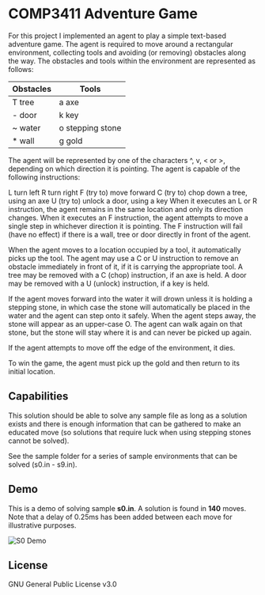 COMP3411 Adventure Game
=========
For this project I implemented an agent to play a simple text-based adventure game. The agent is required to move around a rectangular environment, collecting tools and avoiding (or removing) obstacles along the way. The obstacles and tools within the environment are represented as follows:

|Obstacles|Tools|
|--------|--------|
|T 	tree|a 	axe|
|-	door|k	key|
|~	water|o	stepping stone|
|*	wall|g	gold|

The agent will be represented by one of the characters ^, v, <  or  >, depending on which direction it is pointing. The agent is capable of the following instructions:

L   turn left
R   turn right
F   (try to) move forward
C   (try to) chop down a tree, using an axe
U   (try to) unlock a door, using a key
When it executes an L or R instruction, the agent remains in the same location and only its direction changes. When it executes an F instruction, the agent attempts to move a single step in whichever direction it is pointing. The F instruction will fail (have no effect) if there is a wall, tree or door directly in front of the agent.

When the agent moves to a location occupied by a tool, it automatically picks up the tool. The agent may use a C or U instruction to remove an obstacle immediately in front of it, if it is carrying the appropriate tool. A tree may be removed with a C (chop) instruction, if an axe is held. A door may be removed with a U (unlock) instruction, if a key is held.

If the agent moves forward into the water it will drown unless it is holding a stepping stone, in which case the stone will automatically be placed in the water and the agent can step onto it safely. When the agent steps away, the stone will appear as an upper-case O. The agent can walk again on that stone, but the stone will stay where it is and can never be picked up again.

If the agent attempts to move off the edge of the environment, it dies.

To win the game, the agent must pick up the gold and then return to its initial location.

Capabilities
----
This solution should be able to solve any sample file as long as a solution exists and there is enough information that can be gathered to make an educated move (so solutions that require luck when using stepping stones cannot be solved).

See the sample folder for a series of sample environments that can be solved (s0.in - s9.in).

Demo
----
This is a demo of solving sample **s0.in**.
A solution is found in **140** moves.
Note that a delay of 0.25ms has been added between each move for illustrative purposes.

![S0 Demo](/../screenshots/screenshots/s0-demo.gif?raw=true "S0 Demo")

License
----
GNU General Public License v3.0
